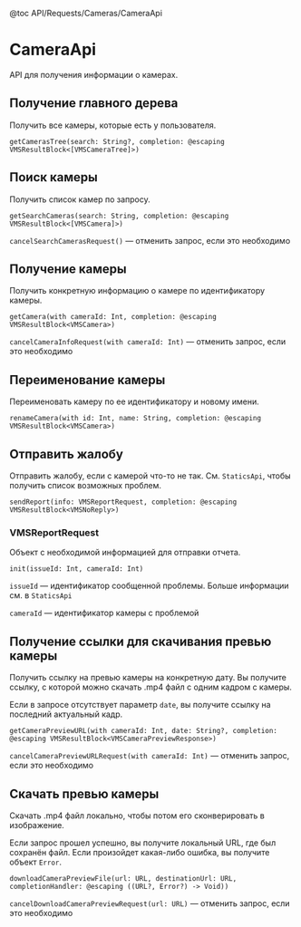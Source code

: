 @toc API/Requests/Cameras/CameraApi

# CameraApi #

API для получения информации о камерах.


## Получение главного дерева

Получить все камеры, которые есть у пользователя.

```
getCamerasTree(search: String?, completion: @escaping VMSResultBlock<[VMSCameraTree]>)
```

## Поиск камеры

Получить список камер по запросу.

```
getSearchCameras(search: String, completion: @escaping VMSResultBlock<[VMSCamera]>)
```

`cancelSearchCamerasRequest()` — отменить запрос, если это необходимо

## Получение камеры

Получить конкретную информацию о камере по идентификатору камеры.

```
getCamera(with cameraId: Int, completion: @escaping VMSResultBlock<VMSCamera>)
```
`cancelCameraInfoRequest(with cameraId: Int)` — отменить запрос, если это необходимо


## Переименование камеры

Переименовать камеру по ее идентификатору и новому имени.

```
renameCamera(with id: Int, name: String, completion: @escaping VMSResultBlock<VMSCamera>)
```


## Отправить жалобу

Отправить жалобу, если с камерой что-то не так. См. `StaticsApi`, чтобы получить список возможных проблем.

```
sendReport(info: VMSReportRequest, completion: @escaping VMSResultBlock<VMSNoReply>)
```

### VMSReportRequest

Объект с необходимой информацией для отправки отчета.

```
init(issueId: Int, cameraId: Int)
```

`issueId` — идентификатор сообщенной проблемы. Больше информации см. в `StaticsApi`

`cameraId` — идентификатор камеры с проблемой


## Получение ссылки для скачивания превью камеры

Получить ссылку на превью камеры на конкретную дату. Вы получите ссылку, с которой можно скачать .mp4 файл с одним кадром с камеры.

Если в запросе отсутствует параметр `date`, вы получите ссылку на последний актуальный кадр.

```
getCameraPreviewURL(with cameraId: Int, date: String?, completion: @escaping VMSResultBlock<VMSCameraPreviewResponse>)
```

`cancelCameraPreviewURLRequest(with cameraId: Int)` — отменить запрос, если это необходимо


## Скачать превью камеры

Скачать .mp4 файл локально, чтобы потом его сконверировать в изображение.

Если запрос прошел успешно, вы получите локальный URL, где был сохранён файл. Если произойдет какая-либо ошибка, вы получите объект `Error`.

```
downloadCameraPreviewFile(url: URL, destinationUrl: URL, completionHandler: @escaping ((URL?, Error?) -> Void))
```

`cancelDownloadCameraPreviewRequest(url: URL)` — отменить запрос, если это необходимо
